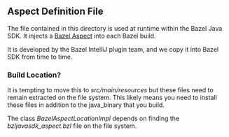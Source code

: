 ## Aspect Definition File

The file contained in this directory is used at runtime within the Bazel Java SDK.
It injects a [Bazel Aspect](https://docs.bazel.build/versions/master/skylark/aspects.html) into each Bazel build.

It is developed by the Bazel IntelliJ plugin team, and we copy it into Bazel SDK from time to time.

### Build Location?

It is tempting to move this to *src/main/resources* but these files need to remain extracted on the file system.
This likely means you need to install these files in addition to the java_binary that you build.

The class _BazelAspectLocationImpl_ depends on finding the *bzljavasdk_aspect.bzl* file on the file system.

